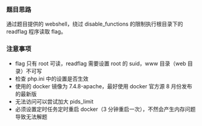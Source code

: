 ### 题目思路

通过题目提供的 webshell，绕过 disable_functions 的限制执行根目录下的 readflag 程序读取 flag。

### 注意事项

- flag 只有 root 可读，readflag 需要设置 root 的 suid，www 目录（web 目录）不可写
- 检查 php.ini 中的设置是否生效
- 使用的 docker 镜像为 7.4.8-apache，最好使用 docker 官方源 8 月份发布的最新版
- 无法访问可以尝试加大 pids_limit
- 必须设置定时任务定时重启 docker（3 分钟重启一次），不然会产生内存问题导致无法解题

